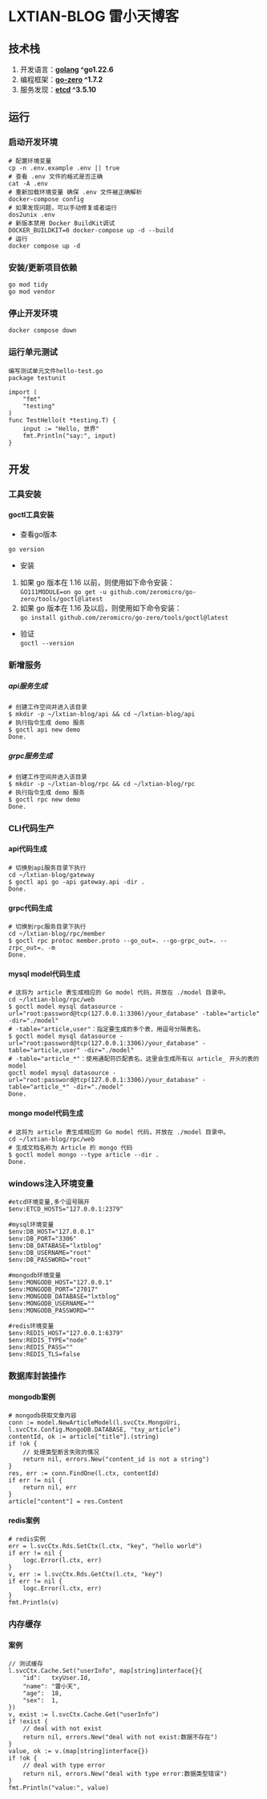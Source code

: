 # LXTIAN-BLOG 雷小天博客

## 技术栈

1. 开发语言：**[golang](https://golang.google.cn/) ^go1.22.6**
2. 编程框架：**[go-zero](https://go-zero.dev/) ^1.7.2**
3. 服务发现：**[etcd](https://etcd.io/) ^3.5.10**

## 运行

### 启动开发环境

```shell
# 配置环境变量
cp -n .env.example .env || true
# 查看 .env 文件的格式是否正确
cat -A .env
# 重新加载环境变量 确保 .env 文件被正确解析
docker-compose config
# 如果发现问题，可以手动修复或者运行 
dos2unix .env
# 新版本禁用 Docker BuildKit调试
DOCKER_BUILDKIT=0 docker-compose up -d --build
# 运行
docker compose up -d
```

### 安装/更新项目依赖

```shell
go mod tidy
go mod vendor
```

### 停止开发环境

```shell
docker compose down
```

### 运行单元测试

```shell
编写测试单元文件hello-test.go
package testunit

import (
	"fmt"
	"testing"
)
func TestHello(t *testing.T) {
	input := "Hello, 世界" 
    fmt.Println("say:", input)
}
```

## 开发

### 工具安装
#### goctl工具安装

* 查看go版本  
```
go version
```
* 安装
1. 如果 go 版本在 1.16 以前，则使用如下命令安装：  
```GO111MODULE=on go get -u github.com/zeromicro/go-zero/tools/goctl@latest ```
2. 如果 go 版本在 1.16 及以后，则使用如下命令安装：  
```go install github.com/zeromicro/go-zero/tools/goctl@latest```
* 验证  
```goctl --version```


### 新增服务
##### api服务生成
```shell
# 创建工作空间并进入该目录
$ mkdir -p ~/lxtian-blog/api && cd ~/lxtian-blog/api
# 执行指令生成 demo 服务
$ goctl api new demo
Done.
```

##### grpc服务生成
```shell
# 创建工作空间并进入该目录
$ mkdir -p ~/lxtian-blog/rpc && cd ~/lxtian-blog/rpc
# 执行指令生成 demo 服务
$ goctl rpc new demo
Done.
```

### CLI代码生产
#### api代码生成
```shell
# 切换到api服务目录下执行
cd ~/lxtian-blog/gateway
$ goctl api go -api gateway.api -dir .
Done.
```

#### grpc代码生成
```shell
# 切换到rpc服务目录下执行
cd ~/lxtian-blog/rpc/member
$ goctl rpc protoc member.proto --go_out=. --go-grpc_out=. --zrpc_out=. -m
Done.
```

#### mysql model代码生成
```shell
# 这将为 article 表生成相应的 Go model 代码，并放在 ./model 目录中。
cd ~/lxtian-blog/rpc/web
$ goctl model mysql datasource -url="root:password@tcp(127.0.0.1:3306)/your_database" -table="article" -dir="./model"
# -table="article,user"：指定要生成的多个表，用逗号分隔表名。
$ goctl model mysql datasource -url="root:password@tcp(127.0.0.1:3306)/your_database" -table="article,user" -dir="./model"
# -table="article_*"：使用通配符匹配表名，这里会生成所有以 article_ 开头的表的 model
goctl model mysql datasource -url="root:password@tcp(127.0.0.1:3306)/your_database" -table="article_*" -dir="./model"
Done.
```

#### mongo model代码生成
```shell
# 这将为 article 表生成相应的 Go model 代码，并放在 ./model 目录中。
cd ~/lxtian-blog/rpc/web
# 生成文档名称为 Article 的 mongo 代码
$ goctl model mongo --type article --dir .
Done.
```

### windows注入环境变量

```shell
#etcd环境变量,多个逗号隔开
$env:ETCD_HOSTS="127.0.0.1:2379"

#mysql环境变量
$env:DB_HOST="127.0.0.1"
$env:DB_PORT="3306"
$env:DB_DATABASE="lxtblog"
$env:DB_USERNAME="root"
$env:DB_PASSWORD="root"

#mongodb环境变量
$env:MONGODB_HOST="127.0.0.1"
$env:MONGODB_PORT="27017"
$env:MONGODB_DATABASE="lxtblog"
$env:MONGODB_USERNAME=""
$env:MONGODB_PASSWORD=""

#redis环境变量
$env:REDIS_HOST="127.0.0.1:6379"
$env:REDIS_TYPE="node"
$env:REDIS_PASS=""
$env:REDIS_TLS=false
```


### 数据库封装操作
#### mongodb案例
```shell
# mongodb获取文章内容
conn := model.NewArticleModel(l.svcCtx.MongoUri, l.svcCtx.Config.MongoDB.DATABASE, "txy_article")
contentId, ok := article["title"].(string)
if !ok {
    // 处理类型断言失败的情况
    return nil, errors.New("content_id is not a string")
}
res, err := conn.FindOne(l.ctx, contentId)
if err != nil {
    return nil, err
}
article["content"] = res.Content
```

#### redis案例
```shell
# redis实例
err = l.svcCtx.Rds.SetCtx(l.ctx, "key", "hello world")
if err != nil {
    logc.Error(l.ctx, err)
}
v, err := l.svcCtx.Rds.GetCtx(l.ctx, "key")
if err != nil {
    logc.Error(l.ctx, err)
}
fmt.Println(v)
```

### 内存缓存
#### 案例
```shell
// 测试缓存
l.svcCtx.Cache.Set("userInfo", map[string]interface{}{
    "id":   txyUser.Id,
    "name": "雷小天",
    "age":  18,
    "sex":  1,
})
v, exist := l.svcCtx.Cache.Get("userInfo")
if !exist {
    // deal with not exist
    return nil, errors.New("deal with not exist:数据不存在")
}
value, ok := v.(map[string]interface{})
if !ok {
    // deal with type error
    return nil, errors.New("deal with type error:数据类型错误")
}
fmt.Println("value:", value)
```